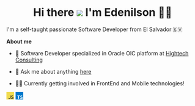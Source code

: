 
<h1 align='center'>
  Hi there <img src="https://user-images.githubusercontent.com/1303154/88677602-1635ba80-d120-11ea-84d8-d263ba5fc3c0.gif" width="30"> I'm Edenilson 👨‍💻
</h1>

I'm a self-taught passionate Software Developer from El Salvador 🇸🇻

**About me**

- 💼 Software Developer specialized in Oracle OIC platform at [Hightech Consulting](https://www.hightech-corp.com/)

- 💬 Ask me about anything [here](https://github.com/edenilsonpineda/edenilsonpineda/issues)

- 👨‍💻 Currently getting involved in FrontEnd and Mobile technologies!

<code><img height="20" alt="javascript" src="https://raw.githubusercontent.com/github/explore/80688e429a7d4ef2fca1e82350fe8e3517d3494d/topics/javascript/javascript.png"></code>
<code><img height="20" alt="typescript" src="https://raw.githubusercontent.com/github/explore/80688e429a7d4ef2fca1e82350fe8e3517d3494d/topics/typescript/typescript.png"></code>
